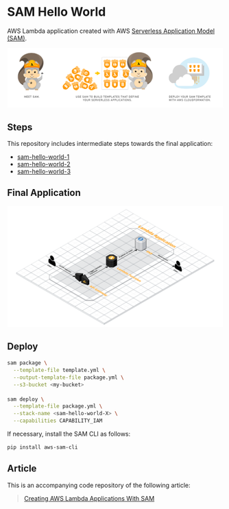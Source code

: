 # SAM Hello World

AWS Lambda application created with AWS [Serverless Application Model (SAM)](https://github.com/awslabs/serverless-application-model).

![AWS SAM](sam.png)

## Steps

This repository includes intermediate steps towards the final application:

- [sam-hello-world-1](sam-hello-world-1)
- [sam-hello-world-2](sam-hello-world-2)
- [sam-hello-world-3](sam-hello-world-3)

## Final Application

![Final application](figures/sam-hello-world-3.png)

## Deploy

~~~bash
sam package \
  --template-file template.yml \
  --output-template-file package.yml \
  --s3-bucket <my-bucket>

sam deploy \
  --template-file package.yml \
  --stack-name <sam-hello-world-X> \
  --capabilities CAPABILITY_IAM
~~~

If necessary, install the SAM CLI as follows:

~~~bash
pip install aws-sam-cli
~~~

## Article

This is an accompanying code repository of the following article:

> [Creating AWS Lambda Applications With SAM](https://medium.com/@weibeld/creating-aws-lambda-applications-with-sam-dd13258c16dd)
